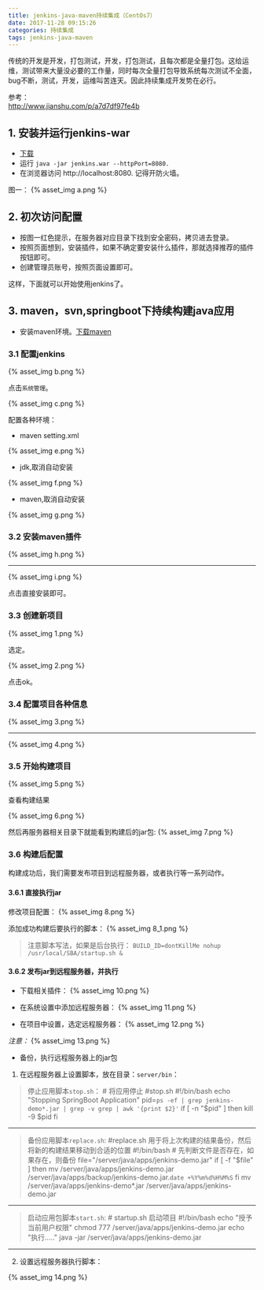```yaml
---
title: jenkins-java-maven持续集成（CentOs7）
date: 2017-11-28 09:15:26
categories: 持续集成
tags: jenkins-java-maven
---
```


传统的开发是开发，打包测试，开发，打包测试，且每次都是全量打包。这给运维，测试带来大量没必要的工作量，同时每次全量打包导致系统每次测试不全面，bug不断，测试，开发，运维叫苦连天。因此持续集成开发势在必行。

参考：  
http://www.jianshu.com/p/a7d7df97fe4b

## 1. 安装并运行jenkins-war
- [下载](https://jenkins.io/download/)
- 运行 `java -jar jenkins.war --httpPort=8080.`
- 在浏览器访问 http://localhost:8080. 记得开防火墙。

图一：
{% asset_img a.png %}

## 2. 初次访问配置
- 按图一红色提示，在服务器对应目录下找到安全密码，拷贝进去登录。
- 按照页面想到，安装插件，如果不确定要安装什么插件，那就选择推荐的插件按钮即可。
- 创建管理员账号，按照页面设置即可。

这样，下面就可以开始使用jenkins了。


## 3. maven，svn,springboot下持续构建java应用
- 安装maven环境。[下载maven](http://mirror.bit.edu.cn/apache/maven/maven-3/3.5.2/binaries/apache-maven-3.5.2-bin.tar.gz)

### 3.1 配置jenkins

{% asset_img b.png %}

点击`系统管理`。

{% asset_img c.png %}

配置各种环境：

- maven setting.xml

{% asset_img e.png %}

- jdk,取消自动安装

{% asset_img f.png %}

- maven,取消自动安装

{% asset_img g.png %}

### 3.2 安装maven插件

{% asset_img h.png %}

-------

{% asset_img i.png %}

点击直接安装即可。

### 3.3 创建新项目

{% asset_img 1.png %}

选定。

{% asset_img 2.png %}

点击ok。

### 3.4 配置项目各种信息
{% asset_img 3.png %}

------------
{% asset_img 4.png %}

### 3.5 开始构建项目

{% asset_img 5.png %}

查看构建结果

{% asset_img 6.png %}

然后再服务器相关目录下就能看到构建后的jar包:
{% asset_img 7.png %}

### 3.6 构建后配置
构建成功后，我们需要发布项目到远程服务器，或者执行等一系列动作。

#### 3.6.1 直接执行jar
修改项目配置：
{% asset_img 8.png %}

添加成功构建后要执行的脚本：
{% asset_img 8_1.png %}

> 注意脚本写法，如果是后台执行：
    `BUILD_ID=dontKillMe nohup /usr/local/SBA/startup.sh &`

#### 3.6.2 发布jar到远程服务器，并执行
 - 下载相关插件：
 {% asset_img 10.png %}
 
- 在系统设置中添加远程服务器：
 {% asset_img 11.png %}

- 在项目中设置，选定远程服务器：
{% asset_img 12.png %}

*注意：*
{% asset_img 13.png %}

- 备份，执行远程服务器上的jar包

1. 在远程服务器上设置脚本，放在目录：`server/bin`：

>停止应用脚本`stop.sh`：
    # 将应用停止
    #stop.sh
    #!/bin/bash
    echo "Stopping SpringBoot Application"
    pid=`ps -ef | grep jenkins-demo*.jar | grep -v grep | awk '{print $2}'`
    if [ -n "$pid" ]
    then
       kill -9 $pid
    fi
---    
> 备份应用脚本`replace.sh`:
    #replace.sh 用于将上次构建的结果备份，然后将新的构建结果移动到合适的位置
    #!/bin/bash
    # 先判断文件是否存在，如果存在，则备份
    file="/server/java/apps/jenkins-demo.jar"
    if [ -f "$file" ]
    then
       mv /server/java/apps/jenkins-demo.jar /server/java/apps/backup/jenkins-demo.jar.`date +%Y%m%d%H%M%S`
    fi
    mv /server/java/apps/jenkins-demo*.jar /server/java/apps/jenkins-demo.jar
---
> 启动应用包脚本`start.sh`:
    # startup.sh 启动项目
    #!/bin/bash
    echo "授予当前用户权限"
    chmod 777 /server/java/apps/jenkins-demo.jar
    echo "执行....."
    java -jar /server/java/apps/jenkins-demo.jar
    
---
2. 设置远程服务器执行脚本： 

{% asset_img 14.png %}   